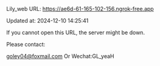 Lily_web URL: https://ae6d-61-165-102-156.ngrok-free.app

Updated at: 2024-12-10 14:25:41

If you cannot open this URL, the server might be down.

Please contact: 

goley04@foxmail.com Or Wechat:GL_yeaH